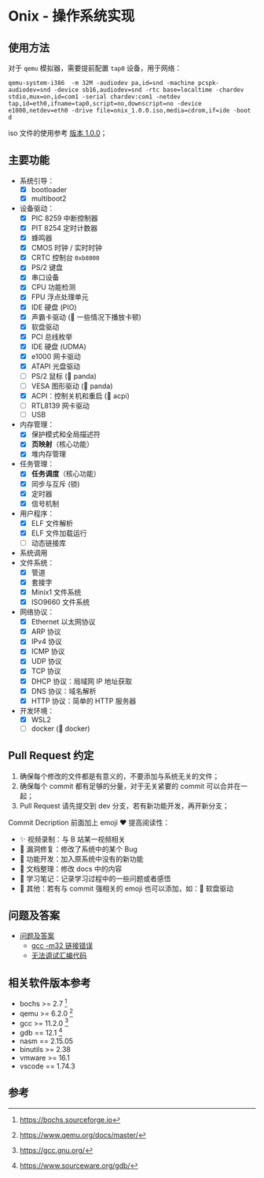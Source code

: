 # Onix - 操作系统实现

## 使用方法

对于 `qemu` 模拟器，需要提前配置 `tap0` 设备，用于网络：

    qemu-system-i386  -m 32M -audiodev pa,id=snd -machine pcspk-audiodev=snd -device sb16,audiodev=snd -rtc base=localtime -chardev stdio,mux=on,id=com1 -serial chardev:com1 -netdev tap,id=eth0,ifname=tap0,script=no,downscript=no -device e1000,netdev=eth0 -drive file=onix_1.0.0.iso,media=cdrom,if=ide -boot d

iso 文件的使用参考 [版本 1.0.0](./docs/13%20系统优化/179%20版本%201.0.0.md)；

## 主要功能

- 系统引导：
    - [x] bootloader
    - [x] multiboot2
- 设备驱动：
    - [x] PIC 8259 中断控制器
    - [x] PIT 8254 定时计数器
    - [x] 蜂鸣器
    - [x] CMOS 时钟 / 实时时钟
    - [x] CRTC 控制台 `0xb8000`
    - [x] PS/2 键盘
    - [x] 串口设备
    - [x] CPU 功能检测
    - [x] FPU 浮点处理单元
    - [x] IDE 硬盘 (PIO)
    - [x] 声霸卡驱动 (🐛 一些情况下播放卡顿)
    - [x] 软盘驱动
    - [x] PCI 总线枚举
    - [x] IDE 硬盘 (UDMA)
    - [x] e1000 网卡驱动
    - [x] ATAPI 光盘驱动
    - [ ] PS/2 鼠标 (🌱 panda)
    - [ ] VESA 图形驱动 (🌱 panda)
    - [x] ACPI：控制关机和重启 (🌱 acpi)
    - [ ] RTL8139 网卡驱动
    - [ ] USB
- 内存管理：
    - [x] 保护模式和全局描述符
    - [x] **页映射**（核心功能）
    - [x] 堆内存管理
- 任务管理：
    - [x] **任务调度**（核心功能）
    - [x] 同步与互斥 (锁)
    - [x] 定时器
    - [x] 信号机制
- 用户程序：
    - [x] ELF 文件解析
    - [x] ELF 文件加载运行
    - [ ] 动态链接库
- 系统调用
- 文件系统：
    - [x] 管道
    - [x] 套接字
    - [x] Minix1 文件系统
    - [x] ISO9660 文件系统
- 网络协议：
    - [x] Ethernet 以太网协议
    - [x] ARP 协议
    - [x] IPv4 协议
    - [x] ICMP 协议
    - [x] UDP 协议
    - [x] TCP 协议
    - [x] DHCP 协议：局域网 IP 地址获取
    - [x] DNS 协议：域名解析
    - [x] HTTP 协议：简单的 HTTP 服务器
- 开发环境：
    - [x] WSL2 
    - [ ] docker (🌱 docker)

## Pull Request 约定

1. 确保每个修改的文件都是有意义的，不要添加与系统无关的文件；
2. 确保每个 commit 都有足够的分量，对于无关紧要的 commit 可以合并在一起；
3. Pull Request 请先提交到 dev 分支，若有新功能开发，再开新分支；

Commit Decription 前面加上 emoji ❤️ 提高阅读性：

- ✨ 视频录制：与 B 站某一视频相关
- 🐛 漏洞修复：修改了系统中的某个 Bug
- 🎈 功能开发：加入原系统中没有的新功能
- 📖 文档整理：修改 docs 中的内容
- 📔 学习笔记：记录学习过程中的一些问题或者感悟
- 🍕 其他：若有与 commit 强相关的 emoji 也可以添加，如：💾 软盘驱动

## 问题及答案

- [问题及答案](./docs/others/问题及答案%20(Question%20and%20Answer).md)
    - [gcc -m32 链接错误](./docs/others/问题及答案%20(Question%20and%20Answer).md#gcc--m32-%E9%93%BE%E6%8E%A5%E9%94%99%E8%AF%AF)
    - [无法调试汇编代码](./docs/others/问题及答案%20(Question%20and%20Answer).md#%E6%97%A0%E6%B3%95%E8%B0%83%E8%AF%95%E6%B1%87%E7%BC%96%E4%BB%A3%E7%A0%81)

## 相关软件版本参考

- bochs >= 2.7 [^bochs]
- qemu >= 6.2.0 [^qemu]
- gcc >= 11.2.0 [^gcc]
- gdb == 12.1 [^gdb]
- nasm == 2.15.05
- binutils >= 2.38
- vmware >= 16.1
- vscode == 1.74.3

## 参考

[^bochs]: <https://bochs.sourceforge.io>
[^qemu]: <https://www.qemu.org/docs/master/>
[^gcc]: <https://gcc.gnu.org/>
[^gdb]: <https://www.sourceware.org/gdb/>
[^nasm]: <https://www.nasm.us/>
